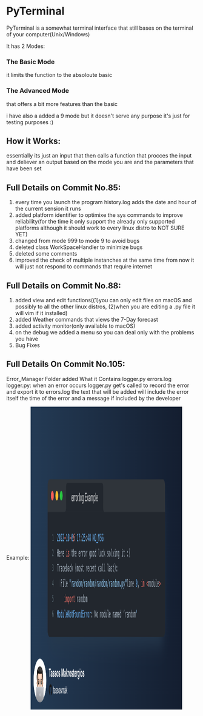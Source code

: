 # PyTerminal

PyTerminal is a somewhat terminal interface that still bases on the terminal of your computer(Unix/Windows)

It has 2 Modes:

### The Basic Mode 
it limits the function to the absoloute basic 

### The Advanced Mode 
that offers a bit more features than the basic 

i have also a added a 9 mode but it doesn't serve any purpose it's just for testing purposes :)

## How it Works:
essentially its just an input that then calls a function that procces the input and deliever an 
output based on the mode you are and the parameters that have been set

## Full Details on Commit No.85:
1) every time you launch the program history.log adds the date and hour of the current sension it runs
2) added platform identifier to optimixe the sys commands to improve reliability(for the time it only support the already only supported platforms although it should work to every linux distro to NOT SURE YET)
3) changed from mode 999 to mode 9 to avoid bugs
4) deleted class WorkSpaceHandler to minimize bugs
5) deleted some comments
6) improved the check of multiple instanches at the same time from now it will just not respond to commands that require internet

## Full Details on Commit No.88:
1) added view and edit functions((1)you can only edit files on macOS and possibly to all the other linux distros, (2)when you are editing a .py file it will vim if it installed)
2) added Weather commands that views the 7-Day forecast 
3) added activity monitor(only available to macOS)
4) on the debug we added a menu so you can deal only with the problems you have
5) Bug Fixes

## Full Details On Commit No.105:
 Error_Manager Folder added What it Contains
      logger.py
      errors.log
 logger.py:
  when an error occurs logger.py get's called to record the error and export it to errors.log
  the text that will be added will include the error itself the time of the error and a message if included by the developer 
  
  
  
  Example:
  <img src="GitHub_screenshots/Snap.png" align="center" height="800" width="400">
 





